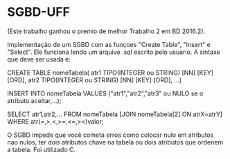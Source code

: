 # SGBD-UFF
(Este trabalho ganhou o premio de melhor Trabalho 2 em BD 2016.2).

Implementação de um SGBD com as funçoes "Create Table", "Insert" e "Select".
Ele funciona lendo um arquivo .sql escrito pelo usuario. 
A sintaxe que deve ser usada é:

  CREATE TABLE nomeTabela(
  atr1 TIPO(INTEGER ou STRING) [NN] [KEY] [ORD],
  atr2 TIPO(INTEGER ou STRING) [NN] [KEY] [ORD],
  ...)
  
  INSERT
  INTO nomeTabela
  VALUES ("atr1","atr2","atr3" ou NULO se o atributo aceitar,...);
  
  SELECT atr1,atr2,...
  FROM nomeTabela [JOIN nomeTabela[2] ON atrX=atrY]
  WHERE atr(=,>,<,>=,<=,><)valor;
  
O SGBD impede que você cometa erros como colocar nulo em atributos nao nulos, ter dois atributos chave na tabela ou dois atributos que ordenem a tabela.
Foi utilizado C.
